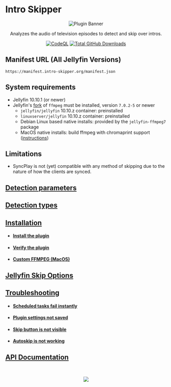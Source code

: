 # Intro Skipper

<div align="center">
    <p>
        <img alt="Plugin Banner" src="https://raw.githubusercontent.com/intro-skipper/intro-skipper/master/images/logo.png" />
    </p>
    <p>
        Analyzes the audio of television episodes to detect and skip over intros.
    </p>

[![CodeQL](https://github.com/intro-skipper/intro-skipper/actions/workflows/codeql.yml/badge.svg)](https://github.com/intro-skipper/intro-skipper/actions/workflows/codeql.yml)
<a href="https://github.com/intro-skipper/intro-skipper/releases">
<img alt="Total GitHub Downloads" src="https://img.shields.io/github/downloads/intro-skipper/intro-skipper/total?label=github%20downloads"/>
</a>
</div>

## Manifest URL (All Jellyfin Versions)

```
https://manifest.intro-skipper.org/manifest.json
```

## System requirements

* Jellyfin 10.10.1 (or newer)
* Jellyfin's [fork](https://github.com/jellyfin/jellyfin-ffmpeg) of `ffmpeg` must be installed, version `7.0.2-5` or newer
  * `jellyfin/jellyfin` 10.10.z container: preinstalled
  * `linuxserver/jellyfin` 10.10.z container: preinstalled
  * Debian Linux based native installs: provided by the `jellyfin-ffmpeg7` package
  * MacOS native installs: build ffmpeg with chromaprint support ([instructions](https://github.com/intro-skipper/intro-skipper/wiki/Custom-FFMPEG-(MacOS)))

## Limitations

* SyncPlay is not (yet) compatible with any method of skipping due to the nature of how the clients are synced. 

## [Detection parameters](https://github.com/intro-skipper/intro-skipper/wiki#detection-parameters)

## [Detection types](https://github.com/intro-skipper/intro-skipper/wiki#detection-types)

## [Installation](https://github.com/intro-skipper/intro-skipper/wiki/Installation)
- #### [Install the plugin](https://github.com/intro-skipper/intro-skipper/wiki/Installation#step-1-install-the-plugin)
- #### [Verify the plugin](https://github.com/intro-skipper/intro-skipper/wiki/Installation#step-2-verify-the-plugin)
- #### [Custom FFMPEG (MacOS)](https://github.com/intro-skipper/intro-skipper/wiki/Custom-FFMPEG-(MacOS))

## [Jellyfin Skip Options](https://github.com/intro-skipper/intro-skipper/wiki/Jellyfin-Skip-Options)

## [Troubleshooting](https://github.com/intro-skipper/intro-skipper/wiki/Troubleshooting)
- #### [Scheduled tasks fail instantly](https://github.com/intro-skipper/intro-skipper/wiki/Troubleshooting#scheduled-tasks-fail-instantly)
- #### [Plugin settings not saved](https://github.com/intro-skipper/intro-skipper/wiki/Troubleshooting#plugin-settings-not-saved)
- #### [Skip button is not visible](https://github.com/intro-skipper/intro-skipper/wiki/Troubleshooting#skip-button-is-not-visible)
- #### [Autoskip is not working](https://github.com/intro-skipper/intro-skipper/wiki/Troubleshooting#autoskip-is-not-working)

## [API Documentation](https://github.com/intro-skipper/intro-skipper/blob/master/docs/api.md)

<br />
<p align="center">
  <a href="https://discord.gg/AYZ7RJ3BuA"><img src="https://invidget.switchblade.xyz/AYZ7RJ3BuA"></a>
</p>
